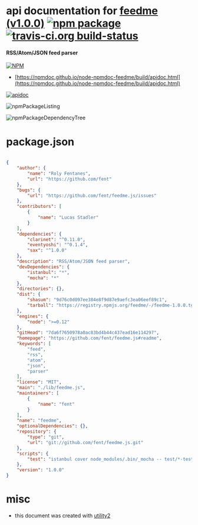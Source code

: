 # api documentation for  [feedme (v1.0.0)](https://github.com/fent/feedme.js#readme)  [![npm package](https://img.shields.io/npm/v/npmdoc-feedme.svg?style=flat-square)](https://www.npmjs.org/package/npmdoc-feedme) [![travis-ci.org build-status](https://api.travis-ci.org/npmdoc/node-npmdoc-feedme.svg)](https://travis-ci.org/npmdoc/node-npmdoc-feedme)
#### RSS/Atom/JSON feed parser

[![NPM](https://nodei.co/npm/feedme.png?downloads=true&downloadRank=true&stars=true)](https://www.npmjs.com/package/feedme)

- [https://npmdoc.github.io/node-npmdoc-feedme/build/apidoc.html](https://npmdoc.github.io/node-npmdoc-feedme/build/apidoc.html)

[![apidoc](https://npmdoc.github.io/node-npmdoc-feedme/build/screenCapture.buildCi.browser.%252Ftmp%252Fbuild%252Fapidoc.html.png)](https://npmdoc.github.io/node-npmdoc-feedme/build/apidoc.html)

![npmPackageListing](https://npmdoc.github.io/node-npmdoc-feedme/build/screenCapture.npmPackageListing.svg)

![npmPackageDependencyTree](https://npmdoc.github.io/node-npmdoc-feedme/build/screenCapture.npmPackageDependencyTree.svg)



# package.json

```json

{
    "author": {
        "name": "Roly Fentanes",
        "url": "https://github.com/fent"
    },
    "bugs": {
        "url": "https://github.com/fent/feedme.js/issues"
    },
    "contributors": [
        {
            "name": "Lucas Stadler"
        }
    ],
    "dependencies": {
        "clarinet": "^0.11.0",
        "eventyoshi": "^0.1.4",
        "sax": "^1.0.0"
    },
    "description": "RSS/Atom/JSON feed parser",
    "devDependencies": {
        "istanbul": "*",
        "mocha": "*"
    },
    "directories": {},
    "dist": {
        "shasum": "9d76c0d097ee384e8f9d87e9aefc3ea06eef89c1",
        "tarball": "https://registry.npmjs.org/feedme/-/feedme-1.0.0.tgz"
    },
    "engines": {
        "node": ">=0.12"
    },
    "gitHead": "7da6f7650978a0ac83bd4b44c437ead16e114297",
    "homepage": "https://github.com/fent/feedme.js#readme",
    "keywords": [
        "feed",
        "rss",
        "atom",
        "json",
        "parser"
    ],
    "license": "MIT",
    "main": "./lib/feedme.js",
    "maintainers": [
        {
            "name": "fent"
        }
    ],
    "name": "feedme",
    "optionalDependencies": {},
    "repository": {
        "type": "git",
        "url": "git://github.com/fent/feedme.js.git"
    },
    "scripts": {
        "test": "istanbul cover node_modules/.bin/_mocha -- test/*-test.js"
    },
    "version": "1.0.0"
}
```



# misc
- this document was created with [utility2](https://github.com/kaizhu256/node-utility2)
